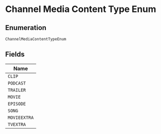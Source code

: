 
# Channel Media Content Type Enum

## Enumeration

`ChannelMediaContentTypeEnum`

## Fields

| Name |
|  --- |
| `CLIP` |
| `PODCAST` |
| `TRAILER` |
| `MOVIE` |
| `EPISODE` |
| `SONG` |
| `MOVIEEXTRA` |
| `TVEXTRA` |

